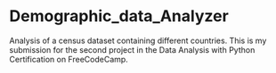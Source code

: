 # Demographic_data_Analyzer
Analysis of a census dataset containing different countries. This is my submission for the second project in the Data Analysis with Python Certification on FreeCodeCamp.
